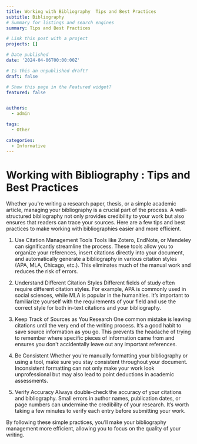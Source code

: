 ```yaml
---
title: Working with Bibliography  Tips and Best Practices
subtitle: Bibliography
# Summary for listings and search engines
summary: Tips and Best Practices

# Link this post with a project
projects: []

# Date published
date: '2024-04-06T00:00:00Z'

# Is this an unpublished draft?
draft: false

# Show this page in the Featured widget?
featured: false


authors:
  - admin

tags:
  - Other

categories:
  - Informative
---
```

# Working with Bibliography : Tips and Best Practices

Whether you're writing a research paper, thesis, or a simple academic article, managing your bibliography is a crucial part of the process. A well-structured bibliography not only provides credibility to your work but also ensures that readers can trace your sources. Here are a few tips and best practices to make working with bibliographies easier and more efficient.

1. Use Citation Management Tools
Tools like Zotero, EndNote, or Mendeley can significantly streamline the process. These tools allow you to organize your references, insert citations directly into your document, and automatically generate a bibliography in various citation styles (APA, MLA, Chicago, etc.). This eliminates much of the manual work and reduces the risk of errors.

2. Understand Different Citation Styles
Different fields of study often require different citation styles. For example, APA is commonly used in social sciences, while MLA is popular in the humanities. It’s important to familiarize yourself with the requirements of your field and use the correct style for both in-text citations and your bibliography.

3. Keep Track of Sources as You Research
One common mistake is leaving citations until the very end of the writing process. It’s a good habit to save source information as you go. This prevents the headache of trying to remember where specific pieces of information came from and ensures you don't accidentally leave out any important references.

4. Be Consistent
Whether you're manually formatting your bibliography or using a tool, make sure you stay consistent throughout your document. Inconsistent formatting can not only make your work look unprofessional but may also lead to point deductions in academic assessments.

5. Verify Accuracy
Always double-check the accuracy of your citations and bibliography. Small errors in author names, publication dates, or page numbers can undermine the credibility of your research. It’s worth taking a few minutes to verify each entry before submitting your work.

By following these simple practices, you’ll make your bibliography management more efficient, allowing you to focus on the quality of your writing.
